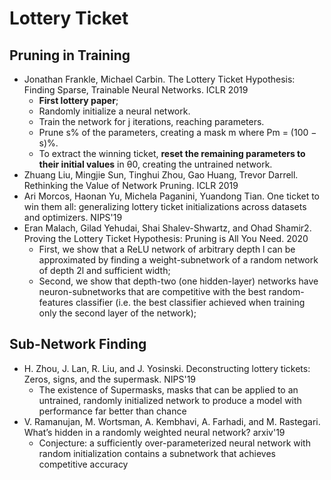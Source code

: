 # Lottery Ticket

## Pruning in Training
- Jonathan Frankle, Michael Carbin. The Lottery Ticket Hypothesis: Finding Sparse, Trainable Neural Networks. ICLR 2019
	- **First lottery paper**;
	- Randomly initialize a neural network.
	- Train the network for j iterations, reaching parameters.
	- Prune s% of the parameters, creating a mask m where Pm = (100 − s)%.
	- To extract the winning ticket, **reset the remaining parameters to their initial values** in θ0, creating the untrained network.
- Zhuang Liu, Mingjie Sun, Tinghui Zhou, Gao Huang, Trevor Darrell. Rethinking the Value of Network Pruning. ICLR 2019
- Ari Morcos, Haonan Yu, Michela Paganini, Yuandong Tian. One ticket to win them all: generalizing lottery ticket initializations across datasets and optimizers. NIPS'19
- Eran Malach, Gilad Yehudai, Shai Shalev-Shwartz, and Ohad Shamir2. Proving the Lottery Ticket Hypothesis: Pruning is All You Need. 2020
	- First, we show that a ReLU network of arbitrary depth l can be approximated by finding a weight-subnetwork of a random network of depth 2l and sufficient width;
	- Second, we show that depth-two (one hidden-layer) networks have neuron-subnetworks that are competitive with the best random-features classifier (i.e. the best classifier achieved when training only the second layer of the network);

## Sub-Network Finding
- H. Zhou, J. Lan, R. Liu, and J. Yosinski. Deconstructing lottery tickets: Zeros, signs, and the supermask. NIPS'19
	- The existence of Supermasks, masks that can be applied to an untrained, randomly initialized network to produce a model with performance far better than chance
- V. Ramanujan, M. Wortsman, A. Kembhavi, A. Farhadi, and M. Rastegari. What’s hidden in a randomly weighted neural network? arxiv'19
	- Conjecture: a sufficiently over-parameterized neural network with random initialization contains a subnetwork that achieves competitive accuracy